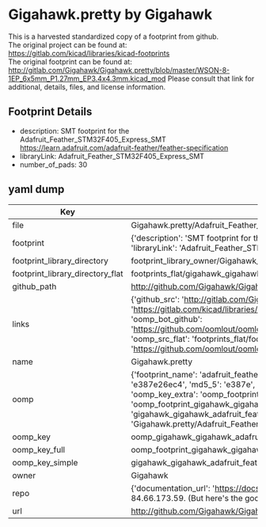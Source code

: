 # Gigahawk.pretty by Gigahawk  
This is a harvested standardized copy of a footprint from github.  
The original project can be found at:  
https://gitlab.com/kicad/libraries/kicad-footprints  
The original footprint can be found at:
http://gitlab.com/Gigahawk/Gigahawk.pretty/blob/master/WSON-8-1EP_6x5mm_P1.27mm_EP3.4x4.3mm.kicad_mod
Please consult that link for additional, details, files, and license information.  
## Footprint Details
* description: SMT footprint for the Adafruit_Feather_STM32F405_Express_SMT https://learn.adafruit.com/adafruit-feather/feather-specification  
* libraryLink: Adafruit_Feather_STM32F405_Express_SMT  
* number_of_pads: 30  
## yaml dump  
| Key | Value |  
| --- | --- |  
| file | Gigahawk.pretty/Adafruit_Feather_STM32F405_Express_SMT.kicad_mod |  
| footprint | {'description': 'SMT footprint for the Adafruit_Feather_STM32F405_Express_SMT https://learn.adafruit.com/adafruit-feather/feather-specification', 'libraryLink': 'Adafruit_Feather_STM32F405_Express_SMT', 'number_of_pads': 30} |  
| footprint_library_directory | footprint_library_owner/Gigahawk_Gigahawk.pretty |  
| footprint_library_directory_flat | footprints_flat/gigahawk_gigahawk_adafruit_feather_stm32f405_express_smt/working |  
| github_path | http://github.com/Gigahawk/Gigahawk.pretty/blob/master/Adafruit_Feather_STM32F405_Express_SMT.kicad_mod |  
| links | {'github_src': 'http://gitlab.com/Gigahawk/Gigahawk.pretty/blob/master/WSON-8-1EP_6x5mm_P1.27mm_EP3.4x4.3mm.kicad_mod', 'github_src_repo': 'https://gitlab.com/kicad/libraries/kicad-footprints', 'oomp_bot': 'footprints/gigahawk_gigahawk_adafruit_feather_stm32f405_express_smt/working', 'oomp_bot_github': 'https://github.com/oomlout/oomlout_oomp_footprint_bot/tree/main/footprints/gigahawk_gigahawk_adafruit_feather_stm32f405_express_smt/working', 'oomp_src_flat': 'footprints_flat/footprints_flat/gigahawk_gigahawk_adafruit_feather_stm32f405_express_smt/working', 'oomp_src_flat_github': 'https://github.com/oomlout/oomlout_oomp_footprint_src/tree/main/footprints_flat/gigahawk_gigahawk_adafruit_feather_stm32f405_express_smt/working'} |  
| name | Gigahawk.pretty |  
| oomp | {'footprint_name': 'adafruit_feather_stm32f405_express_smt', 'library_name': 'gigahawk', 'md5': 'e387e26ec4e5f09279fe8107ee505b75', 'md5_10': 'e387e26ec4', 'md5_5': 'e387e', 'md5_6': 'e387e2', 'oomp_key': 'oomp_gigahawk_gigahawk_adafruit_feather_stm32f405_express_smt', 'oomp_key_extra': 'oomp_footprint_gigahawk_gigahawk_adafruit_feather_stm32f405_express_smt', 'oomp_key_full': 'oomp_footprint_gigahawk_gigahawk_adafruit_feather_stm32f405_express_smt_e387e2', 'oomp_key_simple': 'gigahawk_gigahawk_adafruit_feather_stm32f405_express_smt', 'original_filename': 'Gigahawk.pretty/Adafruit_Feather_STM32F405_Express_SMT.kicad_mod', 'owner_name': 'gigahawk'} |  
| oomp_key | oomp_gigahawk_gigahawk_adafruit_feather_stm32f405_express_smt |  
| oomp_key_full | oomp_footprint_gigahawk_gigahawk_adafruit_feather_stm32f405_express_smt |  
| oomp_key_simple | gigahawk_gigahawk_adafruit_feather_stm32f405_express_smt |  
| owner | Gigahawk |  
| repo | {'documentation_url': 'https://docs.github.com/rest/overview/resources-in-the-rest-api#rate-limiting', 'message': "API rate limit exceeded for 84.66.173.59. (But here's the good news: Authenticated requests get a higher rate limit. Check out the documentation for more details.)"} |  
| url | http://github.com/Gigahawk/Gigahawk.pretty |  

